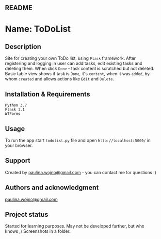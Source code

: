 ## README


# Name: ToDoList


## Description
Site for creating your own ToDo list, using `Flask` framework.
After registering and logging in user can add tasks, edit existing tasks and deleting them.
When click `Done` - task content is scratched but not deleted.
Basic table view shows if task is `Done`, it's `content`, when it was `added`, by whom `created` and allows actions like `Edit` and `Delete`.


## Installation & Requirements
```
Python 3.7
Flask 1.1
WTForms
```


## Usage
To run the app start `todolist.py` file and open `http://localhost:5000/` in your browser.


## Support
Created by paulina.wojno@gmail.com - you can contact me for questions :)


## Authors and acknowledgment
paulina.wojno@gmail.com


## Project status
Started for learning purposes. May not be developed further, but who knows ;)
Screenshots in a folder.